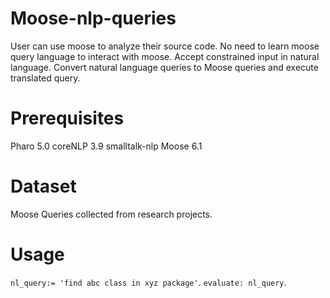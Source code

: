 # Moose-nlp-queries
User can use moose to analyze their source code. No need to learn moose query language to interact with moose.
Accept constrained input in natural language. Convert natural language queries to Moose queries and execute translated query.

# Prerequisites
Pharo 5.0
coreNLP 3.9
smalltalk-nlp
Moose 6.1

# Dataset
Moose Queries collected from research projects.

# Usage
`nl_query:= 'find abc class in xyz package'`.
`evaluate: nl_query`.



